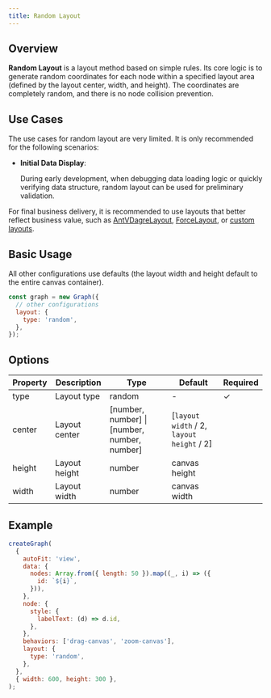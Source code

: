 ```yaml
---
title: Random Layout
---
```


## Overview

**Random Layout** is a layout method based on simple rules. Its core logic is to generate random coordinates for each node within a specified layout area (defined by the layout center, width, and height). The coordinates are completely random, and there is no node collision prevention.

## Use Cases

The use cases for random layout are very limited. It is only recommended for the following scenarios:

- **Initial Data Display**:

  During early development, when debugging data loading logic or quickly verifying data structure, random layout can be used for preliminary validation.

For final business delivery, it is recommended to use layouts that better reflect business value, such as [AntVDagreLayout](/en/manual/layout/build-in/antv-dagre-layout), [ForceLayout](/en/manual/layout/build-in/force-layout), or [custom layouts](/en/manual/layout/custom-layout).

## Basic Usage

All other configurations use defaults (the layout width and height default to the entire canvas container).

```js
const graph = new Graph({
  // other configurations
  layout: {
    type: 'random',
  },
});
```

## Options

| Property | Description   | Type                                         | Default                                   | Required |
| -------- | ------------- | -------------------------------------------- | ----------------------------------------- | -------- |
| type     | Layout type   | random                                       | -                                         | ✓        |
| center   | Layout center | [number, number] \| [number, number, number] | [`layout width` / 2, `layout height` / 2] |          |
| height   | Layout height | number                                       | canvas height                             |          |
| width    | Layout width  | number                                       | canvas width                              |          |

## Example

```js | ob { pin: false}
createGraph(
  {
    autoFit: 'view',
    data: {
      nodes: Array.from({ length: 50 }).map((_, i) => ({
        id: `${i}`,
      })),
    },
    node: {
      style: {
        labelText: (d) => d.id,
      },
    },
    behaviors: ['drag-canvas', 'zoom-canvas'],
    layout: {
      type: 'random',
    },
  },
  { width: 600, height: 300 },
);
```
